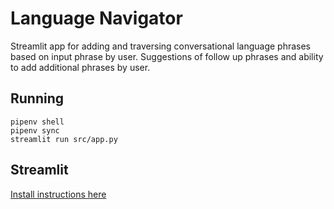 # Language Navigator
Streamlit app for adding and traversing conversational language phrases based on input phrase by user. Suggestions of follow up phrases and ability to add additional phrases by user.

## Running
```
pipenv shell
pipenv sync
streamlit run src/app.py
```


## Streamlit
[Install instructions here](https://docs.streamlit.io/library/get-started/installation)

